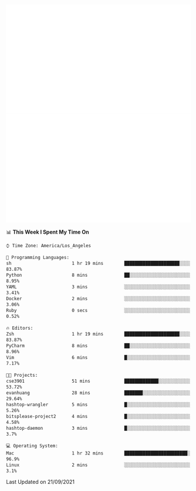 <a href="https://github.com/jstrieb/github-stats">
 
![](https://github.com/evanhuang117/github-stats/blob/master/generated/overview.svg)
![](https://github.com/evanhuang117/github-stats/blob/master/generated/languages.svg)

</a>

<!--START_SECTION:waka-->
📊 **This Week I Spent My Time On** 

```text
⌚︎ Time Zone: America/Los_Angeles

💬 Programming Languages: 
sh                       1 hr 19 mins        █████████████████████░░░░   83.87% 
Python                   8 mins              ██░░░░░░░░░░░░░░░░░░░░░░░   8.95% 
YAML                     3 mins              ░░░░░░░░░░░░░░░░░░░░░░░░░   3.41% 
Docker                   2 mins              ░░░░░░░░░░░░░░░░░░░░░░░░░   3.06% 
Ruby                     0 secs              ░░░░░░░░░░░░░░░░░░░░░░░░░   0.52%

🔥 Editors: 
Zsh                      1 hr 19 mins        █████████████████████░░░░   83.87% 
PyCharm                  8 mins              ██░░░░░░░░░░░░░░░░░░░░░░░   8.96% 
Vim                      6 mins              █░░░░░░░░░░░░░░░░░░░░░░░░   7.17%

🐱‍💻 Projects: 
cse3901                  51 mins             █████████████░░░░░░░░░░░░   53.72% 
evanhuang                28 mins             ███████░░░░░░░░░░░░░░░░░░   29.64% 
hashtop-wrangler         5 mins              █░░░░░░░░░░░░░░░░░░░░░░░░   5.26% 
bitsplease-project2      4 mins              █░░░░░░░░░░░░░░░░░░░░░░░░   4.58% 
hashtop-daemon           3 mins              █░░░░░░░░░░░░░░░░░░░░░░░░   3.7%

💻 Operating System: 
Mac                      1 hr 32 mins        ████████████████████████░   96.9% 
Linux                    2 mins              ░░░░░░░░░░░░░░░░░░░░░░░░░   3.1%

```


 Last Updated on 21/09/2021
<!--END_SECTION:waka-->
